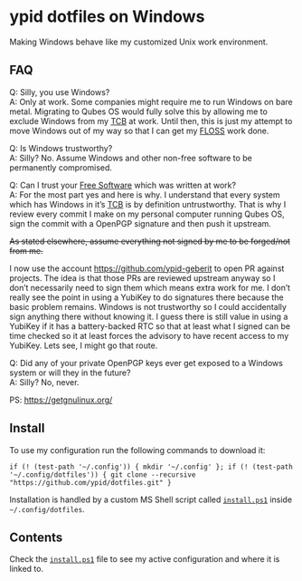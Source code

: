 # ypid dotfiles on Windows

Making Windows behave like my customized Unix work environment.

## FAQ

Q: Silly, you use Windows?<br>
A: Only at work. Some companies might require me to run Windows on bare metal.
   Migrating to Qubes OS would fully solve this by allowing me to exclude Windows
   from my [TCB] at work. Until then, this is just my attempt to move Windows out
   of my way so that I can get my [FLOSS] work done.

Q: Is Windows trustworthy?<br>
A: Silly? No. Assume Windows and other non-free software to be permanently compromised.

Q: Can I trust your [Free Software] which was written at work?<br>
A: For the most part yes and here is why. I understand that every system which
   has Windows in it’s [TCB] is by definition untrustworthy. That is why I review
   every commit I make on my personal computer running Qubes OS, sign the commit
   with a OpenPGP signature and then push it upstream.

   ~~As stated elsewhere, assume everything not signed by me to be forged/not from me.~~

   I now use the account https://github.com/ypid-geberit to open PR against projects. The idea is
   that those PRs are reviewed upstream anyway so I don’t necessarily need to
   sign them which means extra work for me.
   I don’t really see the point in using a YubiKey to do signatures there because the
   basic problem remains. Windows is not trustworthy so I could accidentally
   sign anything there without knowing it.
   I guess there is still value in using a YubiKey if it has a battery-backed
   RTC so that at least what I signed can be time checked so it at least forces
   the advisory to have recent access to my YubiKey. Lets see, I might go that
   route.

Q: Did any of your private OpenPGP keys ever get exposed to a Windows system or will they in the future?<br>
A: Silly? No, never.

PS: https://getgnulinux.org/

## Install

To use my configuration run the following commands to download it:

```Shell
if (! (test-path '~/.config')) { mkdir '~/.config' }; if (! (test-path '~/.config/dotfiles')) { git clone --recursive "https://github.com/ypid/dotfiles.git" }
```

Installation is handled by a custom MS Shell script called [`install.ps1`](/install.ps1) inside `~/.config/dotfiles`.

## Contents

Check the [`install.ps1`](/install.ps1) file to see my active configuration and where it is linked to.

[Free Software]: https://fsfe.org/about/basics/freesoftware.html
[FLOSS]: https://en.wikipedia.org/wiki/Free_and_open-source_software
[TCB]: https://en.wikipedia.org/wiki/Trusted_computing_base
